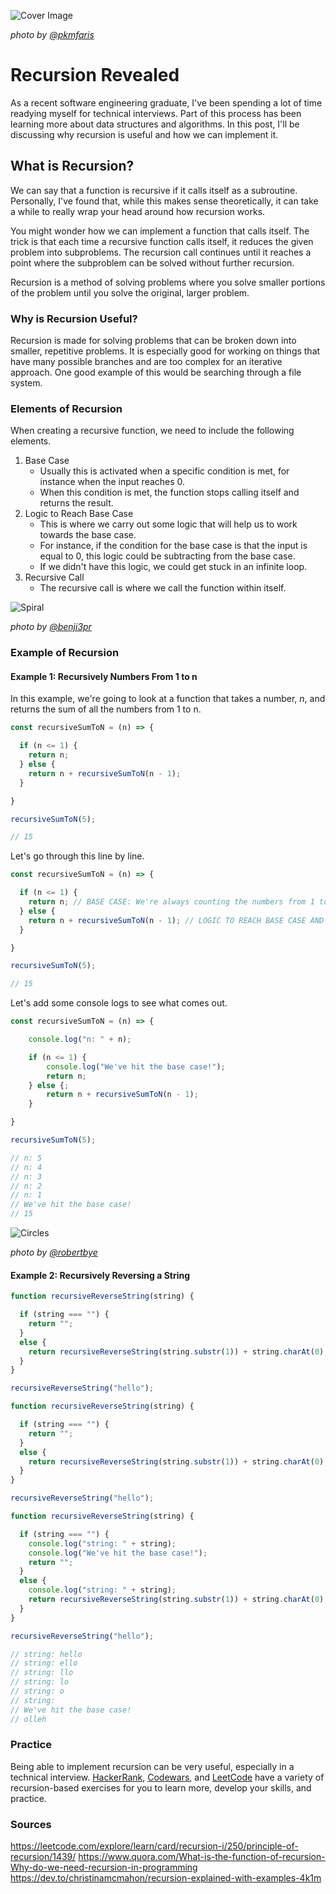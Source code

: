 ![Cover Image](./cover-image.jpg)

*photo by [@pkmfaris](https://unsplash.com/@pkmfaris)*

# Recursion Revealed

As a recent software engineering graduate, I've been spending a lot of time readying myself for technical interviews. Part of this process has been learning more about data structures and algorithms. In this post, I'll be discussing why recursion is useful and how we can implement it.

## What is Recursion?

We can say that a function is recursive if it calls itself as a subroutine. Personally, I've found that, while this makes sense theoretically, it can take a while to really wrap your head around how recursion works.

You might wonder how we can implement a function that calls itself. The trick is that each time a recursive function calls itself, it reduces the given problem into subproblems. The recursion call continues until it reaches a point where the subproblem can be solved without further recursion.

Recursion is a method of solving problems where you solve smaller portions of the problem until you solve the original, larger problem.

### Why is Recursion Useful?

Recursion is made for solving problems that can be broken down into smaller, repetitive problems. It is especially good for working on things that have many possible branches and are too complex for an iterative approach. One good example of this would be searching through a file system.

### Elements of Recursion

When creating a recursive function, we need to include the following elements.

1. Base Case
    - Usually this is activated when a specific condition is met, for instance when the input reaches 0.
    - When this condition is met, the function stops calling itself and returns the result.
2. Logic to Reach Base Case
    - This is where we carry out some logic that will help us to work towards the base case.
    - For instance, if the condition for the base case is that the input is equal to 0, this logic could be subtracting from the base case.
    - If we didn't have this logic, we could get stuck in an infinite loop.
3. Recursive Call
    - The recursive call is where we call the function within itself.

![Spiral](./spiral.jpg)

*photo by [@benji3pr](https://unsplash.com/@benji3pr)*

### Example of Recursion

#### Example 1: Recursively Numbers From 1 to n

In this example, we're going to look at a function that takes a number, *n*, and returns the sum of all the numbers from 1 to n.

```javascript
const recursiveSumToN = (n) => {

  if (n <= 1) {
    return n;
  } else {
    return n + recursiveSumToN(n - 1);
  }

}

recursiveSumToN(5);

// 15
```

Let's go through this line by line.

```javascript
const recursiveSumToN = (n) => {

  if (n <= 1) {
    return n; // BASE CASE: We're always counting the numbers from 1 to n, so this is our base case.
  } else {
    return n + recursiveSumToN(n - 1); // LOGIC TO REACH BASE CASE AND RECURSIVE CALL: If n is still more than 1, we haven't reached our base case, so we need to call our function again.
  }

}

recursiveSumToN(5);

// 15
```

Let's add some console logs to see what comes out.

```javascript
const recursiveSumToN = (n) => {

    console.log("n: " + n);

    if (n <= 1) {
        console.log("We've hit the base case!");
        return n;
    } else {;
        return n + recursiveSumToN(n - 1);
    }

}

recursiveSumToN(5);

// n: 5
// n: 4
// n: 3
// n: 2
// n: 1
// We've hit the base case!
// 15
```

![Circles](./circles.jpg)

*photo by [@robertbye](https://unsplash.com/@robertbye)*

#### Example 2: Recursively Reversing a String

```javascript
function recursiveReverseString(string) {

  if (string === "") {
    return ""; 
  }
  else {
    return recursiveReverseString(string.substr(1)) + string.charAt(0);
  }
}

recursiveReverseString("hello");
```

```javascript
function recursiveReverseString(string) {

  if (string === "") {
    return "";
  }
  else {
    return recursiveReverseString(string.substr(1)) + string.charAt(0);
  }
}

recursiveReverseString("hello");
```

```javascript
function recursiveReverseString(string) {

  if (string === "") {
    console.log("string: " + string);
    console.log("We've hit the base case!");
    return "";
  }
  else {
    console.log("string: " + string);
    return recursiveReverseString(string.substr(1)) + string.charAt(0);
  }
}

recursiveReverseString("hello");

// string: hello
// string: ello
// string: llo
// string: lo
// string: o
// string: 
// We've hit the base case!
// olleh
```

### Practice

Being able to implement recursion can be very useful, especially in a technical interview. [HackerRank](https://www.hackerrank.com/domains/algorithms?filters%5Bsubdomains%5D%5B%5D=recursion), [Codewars](https://www.codewars.com/collections/recursion-1), and [LeetCode](https://leetcode.com/explore/featured/card/recursion-i/) have a variety of recursion-based exercises for you to learn more, develop your skills, and practice.


### Sources

https://leetcode.com/explore/learn/card/recursion-i/250/principle-of-recursion/1439/
https://www.quora.com/What-is-the-function-of-recursion-Why-do-we-need-recursion-in-programming
https://dev.to/christinamcmahon/recursion-explained-with-examples-4k1m